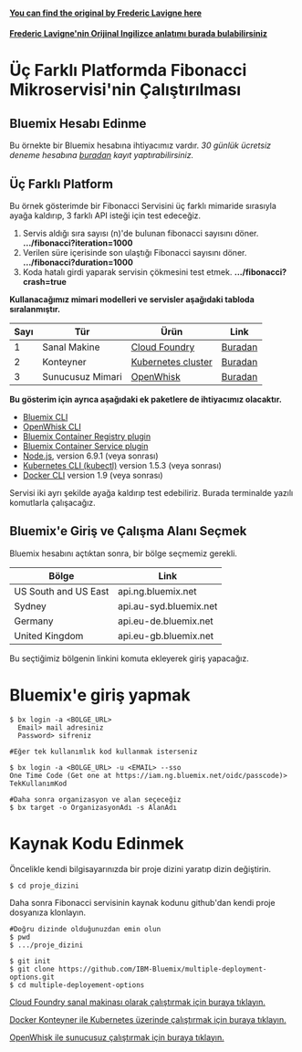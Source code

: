 #### [You can find the original by Frederic Lavigne here](https://github.com/IBM-Bluemix/multiple-deployment-options.git)
#### [Frederic Lavigne'nin Orijinal Ingilizce anlatımı burada bulabilirsiniz](https://github.com/IBM-Bluemix/multiple-deployment-options.git)


# Üç Farklı Platformda Fibonacci Mikroservisi'nin Çalıştırılması

## Bluemix Hesabı Edinme

Bu örnekte bir Bluemix hesabına ihtiyacımız vardır. *30 günlük ücretsiz deneme hesabına [buradan](https://console.bluemix.net/registration/) kayıt yaptırabilirsiniz.*

## Üç Farklı Platform

Bu örnek gösterimde bir Fibonacci Servisini üç farklı mimaride sırasıyla ayağa kaldırıp, 3 farklı API isteği için test edeceğiz.

1. Servis aldığı sıra sayısı (n)'de bulunan fibonacci sayısını döner. **.../fibonacci?iteration=1000**
2. Verilen süre içerisinde son ulaştığı Fibonacci sayısını döner. **.../fibonacci?duration=1000**
3. Koda hatalı girdi yaparak servisin çökmesini test etmek. **.../fibonacci?crash=true**


**Kullanacağımız mimari modelleri ve servisler aşağıdaki tabloda sıralanmıştır.**

  Sayı  | Tür | Ürün | Link
--- | --- | --- | ---
1 | Sanal Makine | [Cloud Foundry](https://www.cloudfoundry.org/) | [Buradan](https://github.com/ceroloy/multiple-deployment-options/blob/turkce/docs/CF_OKUBENI.md)
2 | Konteyner | [Kubernetes cluster](https://kubernetes.io/) | [Buradan](https://github.com/ceroloy/multiple-deployment-options/blob/turkce/docs/KUBER_OKUBENI.md)
3 | Sunucusuz Mimari | [OpenWhisk](http://openwhisk.org/) | [Buradan](https://github.com/ceroloy/multiple-deployment-options/blob/turkce/docs/OW_OKUBENI.md)


**Bu gösterim için ayrıca aşağıdaki ek paketlere de ihtiyacımız olacaktır.**

* [Bluemix CLI](https://clis.ng.bluemix.net/ui/home.html)
* [OpenWhisk CLI](https://console.ng.bluemix.net/openwhisk/learn/cli)
* [Bluemix Container Registry plugin](https://console.ng.bluemix.net/docs/cli/plugins/registry/index.html)
* [Bluemix Container Service plugin](https://console.ng.bluemix.net/docs/containers/cs_cli_devtools.html)
* [Node.js](https://nodejs.org), version 6.9.1 (veya sonrası)
* [Kubernetes CLI (kubectl)](https://kubernetes.io/docs/tasks/kubectl/install/) version 1.5.3 (veya sonrası)
* [Docker CLI](https://docs.docker.com/engine/installation/) version 1.9 (veya sonrası)


Servisi iki ayrı şekilde ayağa kaldırıp test edebiliriz. Burada terminalde yazılı komutlarla çalışacağız.


## Bluemix'e Giriş ve Çalışma Alanı Seçmek

Bluemix hesabını açtıktan sonra, bir bölge seçmemiz gerekli.

  Bölge | Link
  --- | --- 
 US South and US East | api.ng.bluemix.net
 Sydney | api.au-syd.bluemix.net
 Germany | api.eu-de.bluemix.net
 United Kingdom | api.eu-gb.bluemix.net

Bu seçtiğimiz bölgenin linkini komuta ekleyerek giriş yapacağız.

# Bluemix'e giriş yapmak

  ```
  $ bx login -a <BOLGE_URL>
    Email> mail adresiniz
    Password> sifreniz

  #Eğer tek kullanımlık kod kullanmak isterseniz

  $ bx login -a <BOLGE_URL> -u <EMAIL> --sso
  One Time Code (Get one at https://iam.ng.bluemix.net/oidc/passcode)> TekKullanımKod

  #Daha sonra organizasyon ve alan seçeceğiz
  $ bx target -o OrganizasyonAdı -s AlanAdı

  ```

# Kaynak Kodu Edinmek

Öncelikle kendi bilgisayarınızda bir proje dizini yaratıp dizin değiştirin.

  ```
  $ cd proje_dizini
  ```

Daha sonra Fibonacci servisinin kaynak kodunu github'dan kendi proje dosyanıza klonlayın.
  

  ```
  #Doğru dizinde olduğunuzdan emin olun
  $ pwd
  $ .../proje_dizini

  $ git init
  $ git clone https://github.com/IBM-Bluemix/multiple-deployment-options.git
  $ cd multiple-deployement-options
  ```

[Cloud Foundry sanal makinası olarak çalıştırmak için buraya tıklayın.](https://github.com/ceroloy/multiple-deployment-options/blob/turkce/docs/CF_OKUBENI.md)

[Docker Konteyner ile Kubernetes üzerinde çalıştırmak için buraya tıklayın.](https://github.com/ceroloy/multiple-deployment-options/blob/turkce/docs/KUBER_OKUBENI.md)

[OpenWhisk ile sunucusuz çalıştırmak için buraya tıklayın.](https://github.com/ceroloy/multiple-deployment-options/blob/turkce/docs/OW_OKUBENI.md)